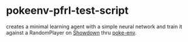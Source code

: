 # pokeenv-pfrl-test-script  

creates a minimal learning agent with a simple neural network 
and train it against a RandomPlayer on [Showdown](https://github.com/smogon/pokemon-showdown) thru [poke-env](https://github.com/hsahovic/poke-env).

